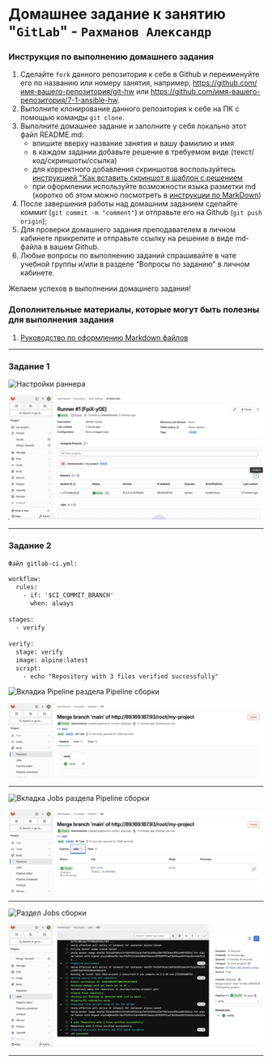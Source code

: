# Домашнее задание к занятию "`GitLab`" - `Рахманов Александр`


### Инструкция по выполнению домашнего задания

   1. Сделайте `fork` данного репозитория к себе в Github и переименуйте его по названию или номеру занятия, например, https://github.com/имя-вашего-репозитория/git-hw или  https://github.com/имя-вашего-репозитория/7-1-ansible-hw.
   2. Выполните клонирование данного репозитория к себе на ПК с помощью команды `git clone`.
   3. Выполните домашнее задание и заполните у себя локально этот файл README.md:
      - впишите вверху название занятия и вашу фамилию и имя
      - в каждом задании добавьте решение в требуемом виде (текст/код/скриншоты/ссылка)
      - для корректного добавления скриншотов воспользуйтесь [инструкцией "Как вставить скриншот в шаблон с решением](https://github.com/netology-code/sys-pattern-homework/blob/main/screen-instruction.md)
      - при оформлении используйте возможности языка разметки md (коротко об этом можно посмотреть в [инструкции  по MarkDown](https://github.com/netology-code/sys-pattern-homework/blob/main/md-instruction.md))
   4. После завершения работы над домашним заданием сделайте коммит (`git commit -m "comment"`) и отправьте его на Github (`git push origin`);
   5. Для проверки домашнего задания преподавателем в личном кабинете прикрепите и отправьте ссылку на решение в виде md-файла в вашем Github.
   6. Любые вопросы по выполнению заданий спрашивайте в чате учебной группы и/или в разделе “Вопросы по заданию” в личном кабинете.
   
Желаем успехов в выполнении домашнего задания!
   
### Дополнительные материалы, которые могут быть полезны для выполнения задания

1. [Руководство по оформлению Markdown файлов](https://gist.github.com/Jekins/2bf2d0638163f1294637#Code)

---

### Задание 1

![Настройки раннера](https://github.com/SLOV1977/8-03-hw/tree/main/img/8-03-1.png)

![Настройки раннера](img/8-03-1.png)

---

### Задание 2

`Файл gitlab-ci.yml:`

```
workflow:
  rules:
    - if: '$CI_COMMIT_BRANCH'
      when: always

stages:
  - verify

verify:
  stage: verify
  image: alpine:latest
  script:
    - echo "Repository with 3 files verified successfully"

```

![Вкладка Pipeline раздела Pipeline сборки](https://github.com/SLOV1977/8-03-hw/tree/main/img/8-03-2.1.png)

![Вкладка Pipeline раздела Pipeline сборки](img/8-03-2.1.png)

---

![Вкладка Jobs раздела Pipeline сборки](https://github.com/SLOV1977/8-03-hw/tree/main/img/8-03-2.2.png)

![Вкладка Jobs раздела Pipeline сборки](img/8-03-2.2.png)

---

![Раздел Jobs сборки](https://github.com/SLOV1977/8-03-hw/tree/main/img/8-03-2.3.png)

![Раздел Jobs сборки](img/8-03-2.3.png)

---